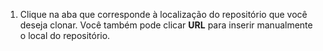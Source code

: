 1. Clique na aba que corresponde à localização do repositório que você deseja clonar. Você também pode clicar **URL** para inserir manualmente o local do repositório.
